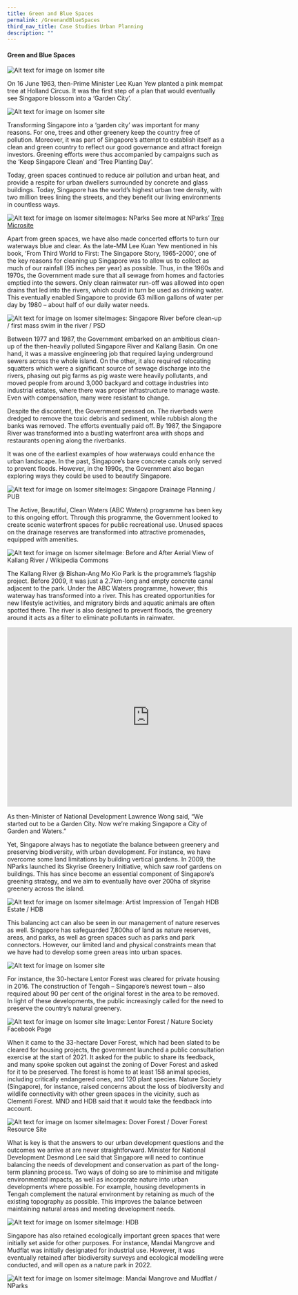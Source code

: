 ```yaml
---
title: Green and Blue Spaces
permalink: /GreenandBlueSpaces
third_nav_title: Case Studies Urban Planning
description: ""
---
```


#### Green and Blue Spaces

![Alt text for image on Isomer site](/images/infrastructure/case-studies-urban-planning/upcs-9.png)

On 16 June 1963, then-Prime Minister Lee Kuan Yew planted a pink mempat tree at Holland Circus. It was the first step of a plan that would eventually see Singapore blossom into a ‘Garden City’.

![Alt text for image on Isomer site](/images/infrastructure/case-studies-urban-planning/upcs-10.png)

Transforming Singapore into a ‘garden city’ was important for many reasons. For one, trees and other greenery keep the country free of pollution. Moreover, it was part of Singapore’s attempt to establish itself as a clean and green country to reflect our good governance and attract foreign investors. Greening efforts were thus accompanied by campaigns such as the ‘Keep Singapore Clean’ and ‘Tree Planting Day’.

Today, green spaces continued to reduce air pollution and urban heat, and provide a respite for urban dwellers surrounded by concrete and glass buildings. Today, Singapore has the world’s highest urban tree density, with two million trees lining the streets, and they benefit our living environments in countless ways.

![Alt text for image on Isomer site](/images/infrastructure/case-studies-urban-planning/upcs-11.png)Images: NParks See more at NParks’ [Tree Microsite](https://www.nparks.gov.sg/treessg/learn/benefits-of-trees)

Apart from green spaces, we have also made concerted efforts to turn our waterways blue and clear. As the late-MM Lee Kuan Yew mentioned in his book, ‘From Third World to First: The Singapore Story, 1965-2000’, one of the key reasons for cleaning up Singapore was to allow us to collect as much of our rainfall (95 inches per year) as possible. Thus, in the 1960s and 1970s, the Government made sure that all sewage from homes and factories emptied into the sewers. Only clean rainwater run-off was allowed into open drains that led into the rivers, which could in turn be used as drinking water. This eventually enabled Singapore to provide 63 million gallons of water per day by 1980 – about half of our daily water needs.

![Alt text for image on Isomer site](/images/infrastructure/case-studies-urban-planning/upcs-12.png)Images: Singapore River before clean-up / first mass swim in the river / PSD

Between 1977 and 1987, the Government embarked on an ambitious clean-up of the then-heavily polluted Singapore River and Kallang Basin. On one hand, it was a massive engineering job that required laying underground sewers across the whole island. On the other, it also required relocating squatters which were a significant source of sewage discharge into the rivers, phasing out pig farms as pig waste were heavily pollutants, and moved people from around 3,000 backyard and cottage industries into industrial estates, where there was proper infrastructure to manage waste. Even with compensation, many were resistant to change.

Despite the discontent, the Government pressed on. The riverbeds were dredged to remove the toxic debris and sediment, while rubbish along the banks was removed. The efforts eventually paid off. By 1987, the Singapore River was transformed into a bustling waterfront area with shops and restaurants opening along the riverbanks.

It was one of the earliest examples of how waterways could enhance the urban landscape. In the past, Singapore’s bare concrete canals only served to prevent floods. However, in the 1990s, the Government also began exploring ways they could be used to beautify Singapore.

![Alt text for image on Isomer site](/images/infrastructure/case-studies-urban-planning/upcs-13.png)Images: Singapore Drainage Planning / PUB

The Active, Beautiful, Clean Waters (ABC Waters) programme has been key to this ongoing effort. Through this programme, the Government looked to create scenic waterfront spaces for public recreational use. Unused spaces on the drainage reserves are transformed into attractive promenades, equipped with amenities.

![Alt text for image on Isomer site](/images/infrastructure/case-studies-urban-planning/upcs-14.png)Image: Before and After Aerial View of Kallang River / Wikipedia Commons

The Kallang River @ Bishan-Ang Mo Kio Park is the programme’s flagship project. Before 2009, it was just a 2.7km-long and empty concrete canal adjacent to the park. Under the ABC Waters programme, however, this waterway has transformed into a river. This has created opportunities for new lifestyle activities, and migratory birds and aquatic animals are often spotted there. The river is also designed to prevent floods, the greenery around it acts as a filter to eliminate pollutants in rainwater.

<iframe width="660" height="415" src="https://www.youtube.com/embed/voZDyh86tsA" title="YouTube video player" frameborder="0" allow="accelerometer; autoplay; clipboard-write; encrypted-media; gyroscope; picture-in-picture" allowfullscreen></iframe>

As then-Minister of National Development Lawrence Wong said, “We started out to be a Garden City. Now we’re making Singapore a City of Garden and Waters.”

Yet, Singapore always has to negotiate the balance between greenery and preserving biodiversity, with urban development. For instance, we have overcome some land limitations by building vertical gardens. In 2009, the NParks launched its Skyrise Greenery Initiative, which saw roof gardens on buildings. This has since become an essential component of Singapore’s greening strategy, and we aim to eventually have over 200ha of skyrise greenery across the island.

![Alt text for image on Isomer site](/images/infrastructure/case-studies-urban-planning/upcs-15.png)Image: Artist Impression of Tengah HDB Estate / HDB

This balancing act can also be seen in our management of nature reserves as well. Singapore has safeguarded 7,800ha of land as nature reserves, areas, and parks, as well as green spaces such as parks and park connectors. However, our limited land and physical constraints mean that we have had to develop some green areas into urban spaces.

![Alt text for image on Isomer site](/images/infrastructure/case-studies-urban-planning/Screenshot%202021-07787.png)

For instance, the 30-hectare Lentor Forest was cleared for private housing in 2016. The construction of Tengah – Singapore’s newest town – also required about 90 per cent of the original forest in the area to be removed. In light of these developments, the public increasingly called for the need to preserve the country’s natural greenery.

![Alt text for image on Isomer site](/images/infrastructure/case-studies-urban-planning/upcs-16.png)
Image: Lentor Forest / Nature Society Facebook Page

When it came to the 33-hectare Dover Forest, which had been slated to be cleared for housing projects, the government launched a public consultation exercise at the start of 2021. It asked for the public to share its feedback, and many spoke spoken out against the zoning of Dover Forest and asked for it to be preserved. The forest is home to at least 158 animal species, including critically endangered ones, and 120 plant species. Nature Society (Singapore), for instance, raised concerns about the loss of biodiversity and wildlife connectivity with other green spaces in the vicinity, such as Clementi Forest. MND and HDB said that it would take the feedback into account.

![Alt text for image on Isomer site](/images/infrastructure/case-studies-urban-planning/upcs-17.png)Images: Dover Forest / Dover Forest Resource Site

What is key is that the answers to our urban development questions and the outcomes we arrive at are never straightforward. Minister for National Development Desmond Lee said that Singapore will need to continue balancing the needs of development and conservation as part of the long-term planning process. Two ways of doing so are to minimise and mitigate environmental impacts, as well as incorporate nature into urban developments where possible. For example, housing developments in Tengah complement the natural environment by retaining as much of the existing topography as possible. This improves the balance between maintaining natural areas and meeting development needs.

![Alt text for image on Isomer site](/images/tengahtown.png)Image: HDB

Singapore has also retained ecologically important green spaces that were initially set aside for other purposes. For instance, Mandai Mangrove and Mudflat was initially designated for industrial use. However, it was eventually retained after biodiversity surveys and ecological modelling were conducted, and will open as a nature park in 2022.

![Alt text for image on Isomer site](/images/infrastructure/case-studies-urban-planning/upcs-19.png)Image: Mandai Mangrove and Mudflat / NParks